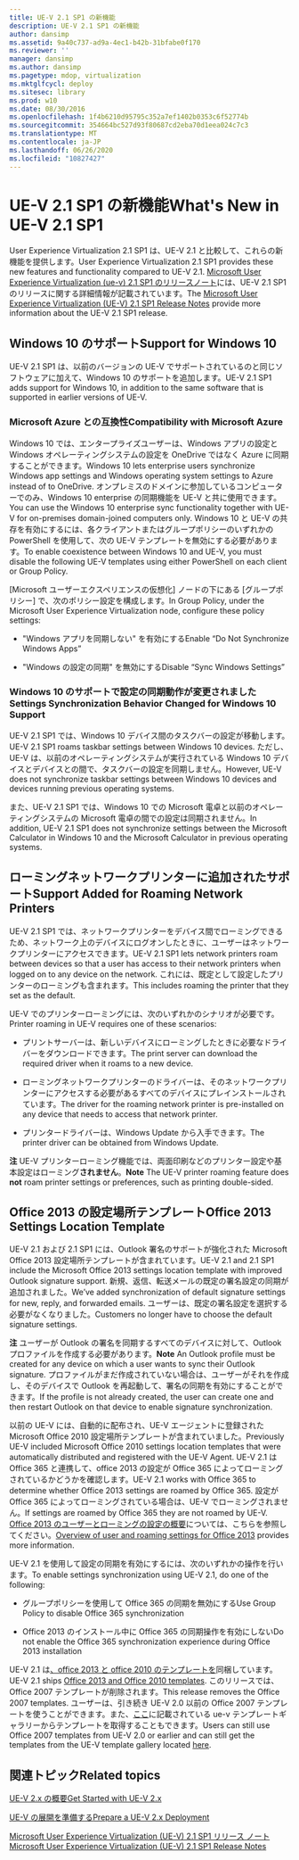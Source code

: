 ```yaml
---
title: UE-V 2.1 SP1 の新機能
description: UE-V 2.1 SP1 の新機能
author: dansimp
ms.assetid: 9a40c737-ad9a-4ec1-b42b-31bfabe0f170
ms.reviewer: ''
manager: dansimp
ms.author: dansimp
ms.pagetype: mdop, virtualization
ms.mktglfcycl: deploy
ms.sitesec: library
ms.prod: w10
ms.date: 08/30/2016
ms.openlocfilehash: 1f4b6210d95795c352a7ef1402b0353c6f52774b
ms.sourcegitcommit: 354664bc527d93f80687cd2eba70d1eea024c7c3
ms.translationtype: MT
ms.contentlocale: ja-JP
ms.lasthandoff: 06/26/2020
ms.locfileid: "10827427"
---
```

# <span data-ttu-id="d162d-103">UE-V 2.1 SP1 の新機能</span><span class="sxs-lookup"><span data-stu-id="d162d-103">What's New in UE-V 2.1 SP1</span></span>


<span data-ttu-id="d162d-104">User Experience Virtualization 2.1 SP1 は、UE-V 2.1 と比較して、これらの新機能を提供します。</span><span class="sxs-lookup"><span data-stu-id="d162d-104">User Experience Virtualization 2.1 SP1 provides these new features and functionality compared to UE-V 2.1.</span></span> <span data-ttu-id="d162d-105">[Microsoft User Experience Virtualization (ue-v) 2.1 SP1 のリリースノート](microsoft-user-experience-virtualization--ue-v--21-sp1-release-notes.md)には、UE-V 2.1 SP1 のリリースに関する詳細情報が記載されています。</span><span class="sxs-lookup"><span data-stu-id="d162d-105">The [Microsoft User Experience Virtualization (UE-V) 2.1 SP1 Release Notes](microsoft-user-experience-virtualization--ue-v--21-sp1-release-notes.md) provide more information about the UE-V 2.1 SP1 release.</span></span>

## <span data-ttu-id="d162d-106">Windows 10 のサポート</span><span class="sxs-lookup"><span data-stu-id="d162d-106">Support for Windows 10</span></span>


<span data-ttu-id="d162d-107">UE-V 2.1 SP1 は、以前のバージョンの UE-V でサポートされているのと同じソフトウェアに加えて、Windows 10 のサポートを追加します。</span><span class="sxs-lookup"><span data-stu-id="d162d-107">UE-V 2.1 SP1 adds support for Windows 10, in addition to the same software that is supported in earlier versions of UE-V.</span></span>

### <span data-ttu-id="d162d-108">Microsoft Azure との互換性</span><span class="sxs-lookup"><span data-stu-id="d162d-108">Compatibility with Microsoft Azure</span></span>

<span data-ttu-id="d162d-109">Windows 10 では、エンタープライズユーザーは、Windows アプリの設定と Windows オペレーティングシステムの設定を OneDrive ではなく Azure に同期することができます。</span><span class="sxs-lookup"><span data-stu-id="d162d-109">Windows 10 lets enterprise users synchronize Windows app settings and Windows operating system settings to Azure instead of to OneDrive.</span></span> <span data-ttu-id="d162d-110">オンプレミスのドメインに参加しているコンピューターでのみ、Windows 10 enterprise の同期機能を UE-V と共に使用できます。</span><span class="sxs-lookup"><span data-stu-id="d162d-110">You can use the Windows 10 enterprise sync functionality together with UE-V for on-premises domain-joined computers only.</span></span> <span data-ttu-id="d162d-111">Windows 10 と UE-V の共存を有効にするには、各クライアントまたはグループポリシーのいずれかの PowerShell を使用して、次の UE-V テンプレートを無効にする必要があります。</span><span class="sxs-lookup"><span data-stu-id="d162d-111">To enable coexistence between Windows 10 and UE-V, you must disable the following UE-V templates using either PowerShell on each client or Group Policy.</span></span>

<span data-ttu-id="d162d-112">[Microsoft ユーザーエクスペリエンスの仮想化] ノードの下にある [グループポリシー] で、次のポリシー設定を構成します。</span><span class="sxs-lookup"><span data-stu-id="d162d-112">In Group Policy, under the Microsoft User Experience Virtualization node, configure these policy settings:</span></span>

-   <span data-ttu-id="d162d-113">"Windows アプリを同期しない" を有効にする</span><span class="sxs-lookup"><span data-stu-id="d162d-113">Enable “Do Not Synchronize Windows Apps”</span></span>

-   <span data-ttu-id="d162d-114">"Windows の設定の同期" を無効にする</span><span class="sxs-lookup"><span data-stu-id="d162d-114">Disable “Sync Windows Settings”</span></span>

### <span data-ttu-id="d162d-115">Windows 10 のサポートで設定の同期動作が変更されました</span><span class="sxs-lookup"><span data-stu-id="d162d-115">Settings Synchronization Behavior Changed for Windows 10 Support</span></span>

<span data-ttu-id="d162d-116">UE-V 2.1 SP1 では、Windows 10 デバイス間のタスクバーの設定が移動します。</span><span class="sxs-lookup"><span data-stu-id="d162d-116">UE-V 2.1 SP1 roams taskbar settings between Windows 10 devices.</span></span> <span data-ttu-id="d162d-117">ただし、UE-V は、以前のオペレーティングシステムが実行されている Windows 10 デバイスとデバイスとの間で、タスクバーの設定を同期しません。</span><span class="sxs-lookup"><span data-stu-id="d162d-117">However, UE-V does not synchronize taskbar settings between Windows 10 devices and devices running previous operating systems.</span></span>

<span data-ttu-id="d162d-118">また、UE-V 2.1 SP1 では、Windows 10 での Microsoft 電卓と以前のオペレーティングシステムの Microsoft 電卓の間での設定は同期されません。</span><span class="sxs-lookup"><span data-stu-id="d162d-118">In addition, UE-V 2.1 SP1 does not synchronize settings between the Microsoft Calculator in Windows 10 and the Microsoft Calculator in previous operating systems.</span></span>

## <span data-ttu-id="d162d-119">ローミングネットワークプリンターに追加されたサポート</span><span class="sxs-lookup"><span data-stu-id="d162d-119">Support Added for Roaming Network Printers</span></span>


<span data-ttu-id="d162d-120">UE-V 2.1 SP1 では、ネットワークプリンターをデバイス間でローミングできるため、ネットワーク上のデバイスにログオンしたときに、ユーザーはネットワークプリンターにアクセスできます。</span><span class="sxs-lookup"><span data-stu-id="d162d-120">UE-V 2.1 SP1 lets network printers roam between devices so that a user has access to their network printers when logged on to any device on the network.</span></span> <span data-ttu-id="d162d-121">これには、既定として設定したプリンターのローミングも含まれます。</span><span class="sxs-lookup"><span data-stu-id="d162d-121">This includes roaming the printer that they set as the default.</span></span>

<span data-ttu-id="d162d-122">UE-V でのプリンターローミングには、次のいずれかのシナリオが必要です。</span><span class="sxs-lookup"><span data-stu-id="d162d-122">Printer roaming in UE-V requires one of these scenarios:</span></span>

-   <span data-ttu-id="d162d-123">プリントサーバーは、新しいデバイスにローミングしたときに必要なドライバーをダウンロードできます。</span><span class="sxs-lookup"><span data-stu-id="d162d-123">The print server can download the required driver when it roams to a new device.</span></span>

-   <span data-ttu-id="d162d-124">ローミングネットワークプリンターのドライバーは、そのネットワークプリンターにアクセスする必要があるすべてのデバイスにプレインストールされています。</span><span class="sxs-lookup"><span data-stu-id="d162d-124">The driver for the roaming network printer is pre-installed on any device that needs to access that network printer.</span></span>

-   <span data-ttu-id="d162d-125">プリンタードライバーは、Windows Update から入手できます。</span><span class="sxs-lookup"><span data-stu-id="d162d-125">The printer driver can be obtained from Windows Update.</span></span>

<span data-ttu-id="d162d-126">**注** UE-V プリンターローミング機能では、両面印刷などのプリンター設定や基本設定はローミング**されません**。</span><span class="sxs-lookup"><span data-stu-id="d162d-126">**Note** The UE-V printer roaming feature does **not** roam printer settings or preferences, such as printing double-sided.</span></span>

 

## <span data-ttu-id="d162d-127">Office 2013 の設定場所テンプレート</span><span class="sxs-lookup"><span data-stu-id="d162d-127">Office 2013 Settings Location Template</span></span>


<span data-ttu-id="d162d-128">UE-V 2.1 および 2.1 SP1 には、Outlook 署名のサポートが強化された Microsoft Office 2013 設定場所テンプレートが含まれています。</span><span class="sxs-lookup"><span data-stu-id="d162d-128">UE-V 2.1 and 2.1 SP1 include the Microsoft Office 2013 settings location template with improved Outlook signature support.</span></span> <span data-ttu-id="d162d-129">新規、返信、転送メールの既定の署名設定の同期が追加されました。</span><span class="sxs-lookup"><span data-stu-id="d162d-129">We’ve added synchronization of default signature settings for new, reply, and forwarded emails.</span></span> <span data-ttu-id="d162d-130">ユーザーは、既定の署名設定を選択する必要がなくなりました。</span><span class="sxs-lookup"><span data-stu-id="d162d-130">Customers no longer have to choose the default signature settings.</span></span>

<span data-ttu-id="d162d-131">**注** ユーザーが Outlook の署名を同期するすべてのデバイスに対して、Outlook プロファイルを作成する必要があります。</span><span class="sxs-lookup"><span data-stu-id="d162d-131">**Note** An Outlook profile must be created for any device on which a user wants to sync their Outlook signature.</span></span> <span data-ttu-id="d162d-132">プロファイルがまだ作成されていない場合は、ユーザーがそれを作成し、そのデバイスで Outlook を再起動して、署名の同期を有効にすることができます。</span><span class="sxs-lookup"><span data-stu-id="d162d-132">If the profile is not already created, the user can create one and then restart Outlook on that device to enable signature synchronization.</span></span>

 

<span data-ttu-id="d162d-133">以前の UE-V には、自動的に配布され、UE-V エージェントに登録された Microsoft Office 2010 設定場所テンプレートが含まれていました。</span><span class="sxs-lookup"><span data-stu-id="d162d-133">Previously UE-V included Microsoft Office 2010 settings location templates that were automatically distributed and registered with the UE-V Agent.</span></span> <span data-ttu-id="d162d-134">UE-V 2.1 は Office 365 と連携して、office 2013 の設定が Office 365 によってローミングされているかどうかを確認します。</span><span class="sxs-lookup"><span data-stu-id="d162d-134">UE-V 2.1 works with Office 365 to determine whether Office 2013 settings are roamed by Office 365.</span></span> <span data-ttu-id="d162d-135">設定が Office 365 によってローミングされている場合は、UE-V でローミングされません。</span><span class="sxs-lookup"><span data-stu-id="d162d-135">If settings are roamed by Office 365 they are not roamed by UE-V.</span></span> <span data-ttu-id="d162d-136">[Office 2013 のユーザーとローミングの設定の概要](https://go.microsoft.com/fwlink/p/?LinkID=391220)については、こちらを参照してください。</span><span class="sxs-lookup"><span data-stu-id="d162d-136">[Overview of user and roaming settings for Office 2013](https://go.microsoft.com/fwlink/p/?LinkID=391220) provides more information.</span></span>

<span data-ttu-id="d162d-137">UE-V 2.1 を使用して設定の同期を有効にするには、次のいずれかの操作を行います。</span><span class="sxs-lookup"><span data-stu-id="d162d-137">To enable settings synchronization using UE-V 2.1, do one of the following:</span></span>

-   <span data-ttu-id="d162d-138">グループポリシーを使用して Office 365 の同期を無効にする</span><span class="sxs-lookup"><span data-stu-id="d162d-138">Use Group Policy to disable Office 365 synchronization</span></span>

-   <span data-ttu-id="d162d-139">Office 2013 のインストール中に Office 365 の同期操作を有効にしない</span><span class="sxs-lookup"><span data-stu-id="d162d-139">Do not enable the Office 365 synchronization experience during Office 2013 installation</span></span>

<span data-ttu-id="d162d-140">UE-V 2.1 は[、office 2013 と office 2010 のテンプレートを](https://technet.microsoft.com/library/dn458932.aspx#autosyncsettings)同梱しています。</span><span class="sxs-lookup"><span data-stu-id="d162d-140">UE-V 2.1 ships [Office 2013 and Office 2010 templates](https://technet.microsoft.com/library/dn458932.aspx#autosyncsettings).</span></span> <span data-ttu-id="d162d-141">このリリースでは、Office 2007 テンプレートが削除されます。</span><span class="sxs-lookup"><span data-stu-id="d162d-141">This release removes the Office 2007 templates.</span></span> <span data-ttu-id="d162d-142">ユーザーは、引き続き UE-V 2.0 以前の Office 2007 テンプレートを使うことができます。また、[ここ](https://go.microsoft.com/fwlink/p/?LinkID=246589)に記載されている ue-v テンプレートギャラリーからテンプレートを取得することもできます。</span><span class="sxs-lookup"><span data-stu-id="d162d-142">Users can still use Office 2007 templates from UE-V 2.0 or earlier and can still get the templates from the UE-V template gallery located [here](https://go.microsoft.com/fwlink/p/?LinkID=246589).</span></span>






## <span data-ttu-id="d162d-143">関連トピック</span><span class="sxs-lookup"><span data-stu-id="d162d-143">Related topics</span></span>


[<span data-ttu-id="d162d-144">UE-V 2.x の概要</span><span class="sxs-lookup"><span data-stu-id="d162d-144">Get Started with UE-V 2.x</span></span>](get-started-with-ue-v-2x-new-uevv2.md)

[<span data-ttu-id="d162d-145">UE-V の展開を準備する</span><span class="sxs-lookup"><span data-stu-id="d162d-145">Prepare a UE-V 2.x Deployment</span></span>](prepare-a-ue-v-2x-deployment-new-uevv2.md)

[<span data-ttu-id="d162d-146">Microsoft User Experience Virtualization (UE-V) 2.1 SP1 リリース ノート</span><span class="sxs-lookup"><span data-stu-id="d162d-146">Microsoft User Experience Virtualization (UE-V) 2.1 SP1 Release Notes</span></span>](microsoft-user-experience-virtualization--ue-v--21-sp1-release-notes.md)

 

 





